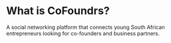 # What is CoFoundrs?
A social networking platform that connects young South African entrepreneurs looking for co-founders and business partners.
